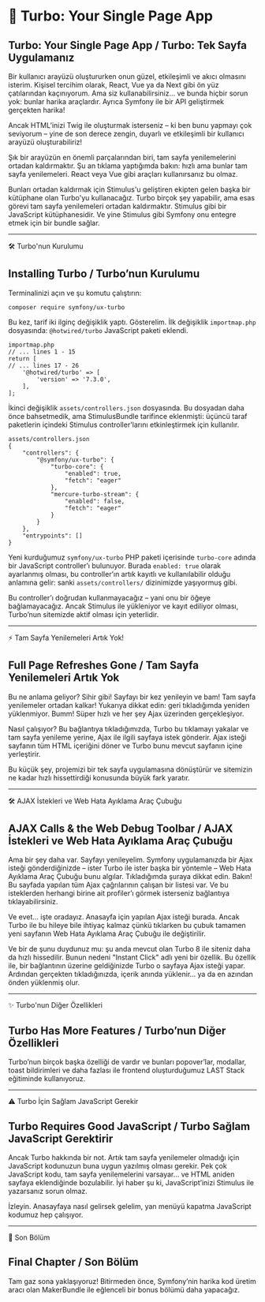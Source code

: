# 🚀 Turbo: Your Single Page App

## Turbo: Your Single Page App / Turbo: Tek Sayfa Uygulamanız

Bir kullanıcı arayüzü oluştururken onun güzel, etkileşimli ve akıcı olmasını isterim. Kişisel tercihim olarak, React, Vue ya da Next gibi ön yüz çatılarından kaçınıyorum. Ama siz kullanabilirsiniz… ve bunda hiçbir sorun yok: bunlar harika araçlardır. Ayrıca Symfony ile bir API geliştirmek gerçekten harika!

Ancak HTML’inizi Twig ile oluşturmak isterseniz – ki ben bunu yapmayı çok seviyorum – yine de son derece zengin, duyarlı ve etkileşimli bir kullanıcı arayüzü oluşturabiliriz!

Şık bir arayüzün en önemli parçalarından biri, tam sayfa yenilemelerini ortadan kaldırmaktır. Şu an tıklama yaptığımda bakın: hızlı ama bunlar tam sayfa yenilemeleri. React veya Vue gibi araçları kullanırsanız bu olmaz.

Bunları ortadan kaldırmak için Stimulus'u geliştiren ekipten gelen başka bir kütüphane olan Turbo'yu kullanacağız. Turbo birçok şey yapabilir, ama esas görevi tam sayfa yenilemeleri ortadan kaldırmaktır. Stimulus gibi bir JavaScript kütüphanesidir. Ve yine Stimulus gibi Symfony onu entegre etmek için bir bundle sağlar.

---

🛠️ Turbo'nun Kurulumu

## Installing Turbo / Turbo’nun Kurulumu

Terminalinizi açın ve şu komutu çalıştırın:

```
composer require symfony/ux-turbo
```

Bu kez, tarif iki ilginç değişiklik yaptı. Gösterelim. İlk değişiklik `importmap.php` dosyasında: `@hotwired/turbo` JavaScript paketi eklendi.

```
importmap.php
// ... lines 1 - 15
return [
// ... lines 17 - 26
    '@hotwired/turbo' => [
        'version' => '7.3.0',
    ],
];
```

İkinci değişiklik `assets/controllers.json` dosyasında. Bu dosyadan daha önce bahsetmedik, ama StimulusBundle tarifince eklenmişti: üçüncü taraf paketlerin içindeki Stimulus controller'larını etkinleştirmek için kullanılır.

```
assets/controllers.json
{
    "controllers": {
        "@symfony/ux-turbo": {
            "turbo-core": {
                "enabled": true,
                "fetch": "eager"
            },
            "mercure-turbo-stream": {
                "enabled": false,
                "fetch": "eager"
            }
        }
    },
    "entrypoints": []
}
```

Yeni kurduğumuz `symfony/ux-turbo` PHP paketi içerisinde `turbo-core` adında bir JavaScript controller’ı bulunuyor. Burada `enabled: true` olarak ayarlanmış olması, bu controller’ın artık kayıtlı ve kullanılabilir olduğu anlamına gelir: sanki `assets/controllers/` dizinimizde yaşıyormuş gibi.

Bu controller’ı doğrudan kullanmayacağız – yani onu bir öğeye bağlamayacağız. Ancak Stimulus ile yükleniyor ve kayıt ediliyor olması, Turbo’nun sitemizde aktif olması için yeterlidir.

---

⚡ Tam Sayfa Yenilemeleri Artık Yok!

## Full Page Refreshes Gone / Tam Sayfa Yenilemeleri Artık Yok

Bu ne anlama geliyor? Sihir gibi! Sayfayı bir kez yenileyin ve bam! Tam sayfa yenilemeler ortadan kalkar! Yukarıya dikkat edin: geri tıkladığımda yeniden yüklenmiyor. Bumm! Süper hızlı ve her şey Ajax üzerinden gerçekleşiyor.

Nasıl çalışıyor? Bu bağlantıya tıkladığımızda, Turbo bu tıklamayı yakalar ve tam sayfa yenileme yerine, Ajax ile ilgili sayfaya istek gönderir. Ajax isteği sayfanın tüm HTML içeriğini döner ve Turbo bunu mevcut sayfanın içine yerleştirir.

Bu küçük şey, projemizi bir tek sayfa uygulamasına dönüştürür ve sitemizin ne kadar hızlı hissettirdiği konusunda büyük fark yaratır.

---

🛠️ AJAX İstekleri ve Web Hata Ayıklama Araç Çubuğu

## AJAX Calls & the Web Debug Toolbar / AJAX İstekleri ve Web Hata Ayıklama Araç Çubuğu

Ama bir şey daha var. Sayfayı yenileyelim. Symfony uygulamanızda bir Ajax isteği gönderdiğinizde – ister Turbo ile ister başka bir yöntemle – Web Hata Ayıklama Araç Çubuğu bunu algılar. Tıkladığımda şuraya dikkat edin. Bakın! Bu sayfada yapılan tüm Ajax çağrılarının çalışan bir listesi var. Ve bu isteklerden herhangi birine ait profiler’ı görmek isterseniz bağlantıya tıklayabilirsiniz.

Ve evet… işte oradayız. Anasayfa için yapılan Ajax isteği burada. Ancak Turbo ile bu hileye bile ihtiyaç kalmaz çünkü tıklarken bu çubuk tamamen yeni sayfanın Web Hata Ayıklama Araç Çubuğu ile değiştirilir.

Ve bir de şunu duydunuz mu: şu anda mevcut olan Turbo 8 ile siteniz daha da hızlı hissedilir. Bunun nedeni "Instant Click" adlı yeni bir özellik. Bu özellik ile, bir bağlantının üzerine geldiğinizde Turbo o sayfaya Ajax isteği yapar. Ardından gerçekten tıkladığınızda, içerik anında yüklenir… ya da en azından önden yüklenmiş olur.

---

✨ Turbo'nun Diğer Özellikleri

## Turbo Has More Features / Turbo’nun Diğer Özellikleri

Turbo’nun birçok başka özelliği de vardır ve bunları popover’lar, modallar, toast bildirimleri ve daha fazlası ile frontend oluşturduğumuz LAST Stack eğitiminde kullanıyoruz.

---

⚠️ Turbo İçin Sağlam JavaScript Gerekir

## Turbo Requires Good JavaScript / Turbo Sağlam JavaScript Gerektirir

Ancak Turbo hakkında bir not. Artık tam sayfa yenilemeler olmadığı için JavaScript kodunuzun buna uygun yazılmış olması gerekir. Pek çok JavaScript kodu, tam sayfa yenilemelerini varsayar… ve HTML aniden sayfaya eklendiğinde bozulabilir. İyi haber şu ki, JavaScript’inizi Stimulus ile yazarsanız sorun olmaz.

İzleyin. Anasayfaya nasıl gelirsek gelelim, yan menüyü kapatma JavaScript kodumuz hep çalışıyor.

---

🏁 Son Bölüm

## Final Chapter / Son Bölüm

Tam gaz sona yaklaşıyoruz! Bitirmeden önce, Symfony’nin harika kod üretim aracı olan MakerBundle ile eğlenceli bir bonus bölümü daha yapacağız.
